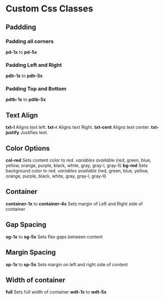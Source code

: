 # Custom Css Classes
## Paddding
### Padding all corners
**pd-1x** to **pd-5x**
### Padding Left and Right
**pdlr-1x** to **pdlr-5x**
### Padding Top and Bottom
**pdtb-1x** to **pdtb-5x**

## Text Align
**txt-l**
Aligns text left.
**txt-r**
Aligns text Right.
**txt-cent**
Aligns text center.
**txt-justify**
Justifies text.

## Color Options
**col-red**
Sets content color to red.
*variables available*
(red, green, blue, yellow, orange, purple, black, white, gray, gray-l, gray-ll)
**bg-red**
Sets background color to red.
*variables available*
(red, green, blue, yellow, orange, purple, black, white, gray, gray-l, gray-ll)

## Container
**container-1x** to **container-4x**
Sets margin of Left and Right side of container

## Gap Spacing
**sg-1x** to **sg-5x**
Sets flex gaps between content
## Margin Spacing
**sp-1x** to **sp-5x**
Sets margin on left and right side of content

## Width of container
**full**
Sets full width of container
**wdt-1x** to **wdt-5x**
